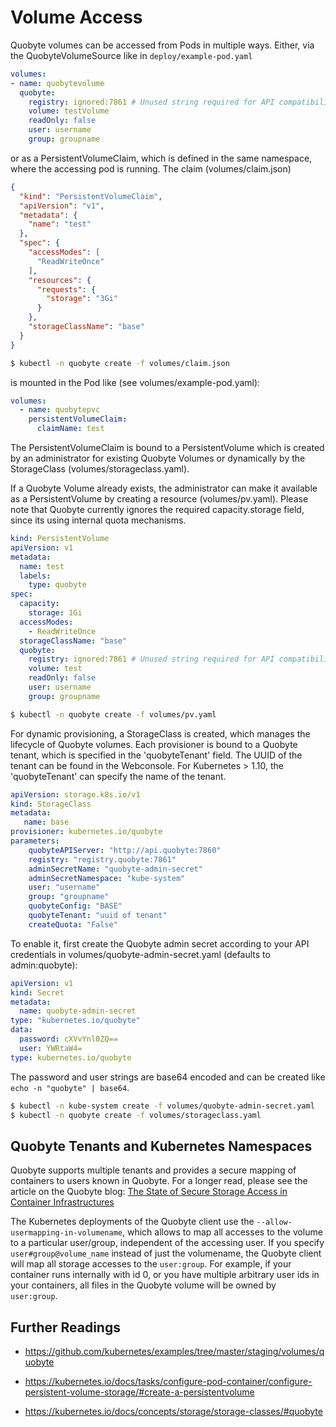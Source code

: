 # Volume Access

Quobyte volumes can be accessed from Pods in multiple ways. Either, via
the QuobyteVolumeSource like in `deploy/example-pod.yaml`

```yaml
volumes:
- name: quobytevolume
  quobyte:
    registry: ignored:7861 # Unused string required for API compatibility
    volume: testVolume
    readOnly: false
    user: username
    group: groupname
```

or as a PersistentVolumeClaim, which is defined in the same namespace, where
the accessing pod is running. The claim (volumes/claim.json)

```json
{
  "kind": "PersistentVolumeClaim",
  "apiVersion": "v1",
  "metadata": {
    "name": "test"
  },
  "spec": {
    "accessModes": [
      "ReadWriteOnce"
    ],
    "resources": {
      "requests": {
        "storage": "3Gi"
      }
    },
    "storageClassName": "base"
  }
}
```

```bash
$ kubectl -n quobyte create -f volumes/claim.json
```

is mounted in the Pod like (see volumes/example-pod.yaml):

```yaml
volumes:
  - name: quobytepvc
    persistentVolumeClaim:
      claimName: test
```

The PersistentVolumeClaim is bound to a PersistentVolume which is created by an
administrator for existing Quobyte Volumes or dynamically by the StorageClass
(volumes/storageclass.yaml).

If a Quobyte Volume already exists, the administrator can make it available
as a PersistentVolume by creating a resource (volumes/pv.yaml).
Please note that Quobyte currently ignores the required capacity.storage field,
since its using internal quota mechanisms.

```yaml
kind: PersistentVolume
apiVersion: v1
metadata:
  name: test
  labels:
    type: quobyte
spec:
  capacity:
    storage: 1Gi
  accessModes:
    - ReadWriteOnce
  storageClassName: "base"
  quobyte:
    registry: ignored:7861 # Unused string required for API compatibility
    volume: test
    readOnly: false
    user: username
    group: groupname
```

```bash
$ kubectl -n quobyte create -f volumes/pv.yaml
```

For dynamic provisioning, a StorageClass is created, which manages the
lifecycle of Quobyte volumes.
Each provisioner is bound to a Quobyte tenant, which is specified in the 'quobyteTenant' field.
The UUID of the tenant can be found in the Webconsole.
For Kubernetes > 1.10, the 'quobyteTenant' can specify the name of the tenant.

```yaml
apiVersion: storage.k8s.io/v1
kind: StorageClass
metadata:
   name: base
provisioner: kubernetes.io/quobyte
parameters:
    quobyteAPIServer: "http://api.quobyte:7860"
    registry: "registry.quobyte:7861"
    adminSecretName: "quobyte-admin-secret"
    adminSecretNamespace: "kube-system"
    user: "username"
    group: "groupname"
    quobyteConfig: "BASE"
    quobyteTenant: "uuid of tenant"
    createQuota: "False"
```

To enable it, first create the Quobyte admin secret according to your API
credentials in volumes/quobyte-admin-secret.yaml (defaults to admin:quobyte):
```yaml
apiVersion: v1
kind: Secret
metadata:
  name: quobyte-admin-secret
type: "kubernetes.io/quobyte"
data:
  password: cXVvYnl0ZQ==
  user: YWRtaW4=
type: kubernetes.io/quobyte
```

The password and user strings are base64 encoded and can be created like
`echo -n "quobyte" | base64`.

```bash
$ kubectl -n kube-system create -f volumes/quobyte-admin-secret.yaml
$ kubectl -n quobyte create -f volumes/storageclass.yaml
```

## Quobyte Tenants and Kubernetes Namespaces

Quobyte supports multiple tenants and provides a secure mapping of containers to
 users known in Quobyte.
For a longer read, please see the article on the Quobyte blog:
[The State of Secure Storage Access in Container Infrastructures](https://www.quobyte.com/blog/2017/03/17/the-state-of-secure-storage-access-in-container-infrastructures/)

The Kubernetes deployments of the Quobyte client use the `--allow-usermapping-in-volumename`, which allows to map all accesses to the
volume to a particular user/group, independent of the accessing user.
If you specify `user#group@volume_name` instead of just the volumename,
the Quobyte client will map all storage accesses to the `user:group`.
For example, if your container runs internally with id 0, or you have multiple
arbitrary user ids in your containers, all files in the Quobyte volume will be
owned by `user:group`.

## Further Readings

- https://github.com/kubernetes/examples/tree/master/staging/volumes/quobyte

- https://kubernetes.io/docs/tasks/configure-pod-container/configure-persistent-volume-storage/#create-a-persistentvolume

- https://kubernetes.io/docs/concepts/storage/storage-classes/#quobyte
